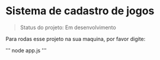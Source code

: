 <h1>Sistema de cadastro de jogos</h1>

> Status do projeto: Em desenvolvimento

Para rodas esse projeto na sua maquina, por favor digite:

'''
node app.js
'''
